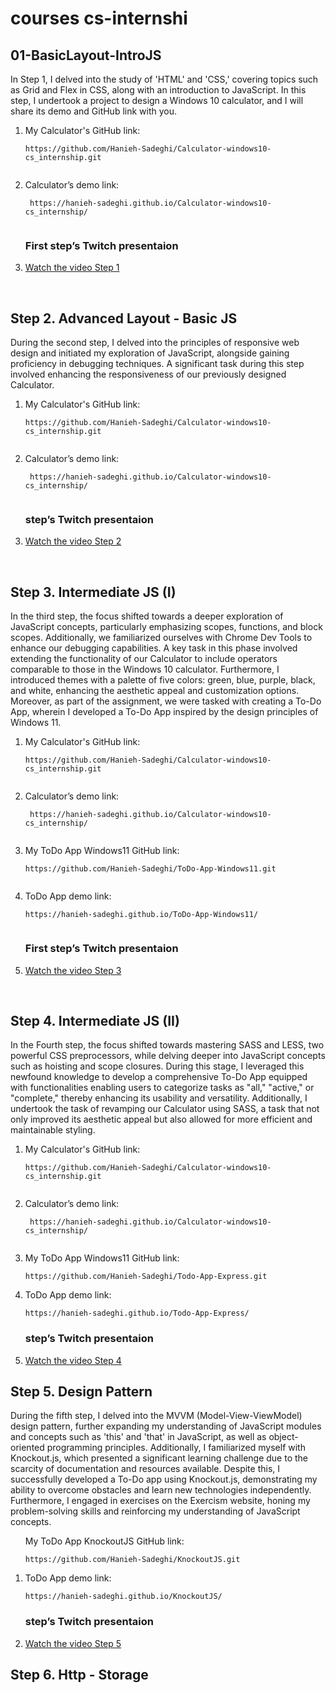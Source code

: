 <h1>courses cs-internshi </h1>
<h2>01-BasicLayout-IntroJS </h2>
    <p>In Step 1, I delved into the study of 'HTML' and 'CSS,' covering topics such as Grid and Flex in CSS, along with an introduction to JavaScript. In this step, I undertook a project to design a Windows 10 calculator, and I will share its demo and GitHub link with you.</p>
<ol>
  <li>
        <p>My Calculator's GitHub link:</p>
        <pre><code>https://github.com/Hanieh-Sadeghi/Calculator-windows10-cs_internship.git
  </code></pre>
      </li>
      <li>
        <p>Calculator’s demo link:</p>
        <pre><code> https://hanieh-sadeghi.github.io/Calculator-windows10-cs_internship/
  </code></pre>
      
 </li>
    <h3>First step’s Twitch presentaion</h3>
       <li>
        <a href="https://youtu.be/15FAF61bzqs" target="_new"
          >Watch the video Step 1</a>
      </li>
</ol>
</br>
<h2>Step 2. Advanced Layout - Basic JS </h2>    
<p>During the second step, I delved into the principles of responsive web design and initiated my exploration of JavaScript, alongside gaining proficiency in debugging techniques. A significant task during this step involved enhancing the responsiveness of our previously designed Calculator.</p>
<ol>
    <li>
          <p>My Calculator's GitHub link:</p>
          <pre><code>https://github.com/Hanieh-Sadeghi/Calculator-windows10-cs_internship.git
    </code></pre>
        </li>
        <li>
          <p>Calculator’s demo link:</p>
          <pre><code> https://hanieh-sadeghi.github.io/Calculator-windows10-cs_internship/
    </code></pre>
        
   </li>
      <h3> step’s Twitch presentaion</h3>
         <li>
          <a href="https://youtu.be/iiZDV8BvxXg" target="_new"
            >Watch the video Step 2</a>
        </li>
  </ol>
</br>

<h2>Step 3. Intermediate JS (I)</h2>

<p>In the third step, the focus shifted towards a deeper exploration of JavaScript concepts, particularly emphasizing scopes, functions, and block scopes. Additionally, we familiarized ourselves with Chrome Dev Tools to enhance our debugging capabilities. A key task in this phase involved extending the functionality of our Calculator to include operators comparable to those in the Windows 10 calculator. Furthermore, I introduced themes with a palette of five colors: green, blue, purple, black, and white, enhancing the aesthetic appeal and customization options. Moreover, as part of the assignment, we were tasked with creating a To-Do App, wherein I developed a To-Do App inspired by the design principles of Windows 11.</p>

<ol>
    <li>
          <p>My Calculator's GitHub link:</p>
          <pre><code>https://github.com/Hanieh-Sadeghi/Calculator-windows10-cs_internship.git
    </code></pre>
        </li>
        <li>
          <p>Calculator’s demo link:</p>
          <pre><code> https://hanieh-sadeghi.github.io/Calculator-windows10-cs_internship/
    </code></pre>
        
<li>
<p>My ToDo App Windows11 GitHub link:</p>
        <pre><code>https://github.com/Hanieh-Sadeghi/ToDo-App-Windows11.git
  </code></pre>
      </li>
      <li>
        <p>ToDo App demo link:</p>
        <pre><code>https://hanieh-sadeghi.github.io/ToDo-App-Windows11/
  </code></pre>

   </li>
      <h3>First step’s Twitch presentaion</h3>
         <li>
          <a href="https://youtu.be/r0o0y8pKT60" target="_new"
            >Watch the video Step 3</a>
        </li>
      </ol>
</br>

<h2>Step 4. Intermediate JS (II)</h2>

<p>In the Fourth step, the focus shifted towards mastering SASS and LESS, two powerful CSS preprocessors, while delving deeper into JavaScript concepts such as hoisting and scope closures. During this stage, I leveraged this newfound knowledge to develop a comprehensive To-Do App equipped with functionalities enabling users to categorize tasks as "all," "active," or "complete," thereby enhancing its usability and versatility.
Additionally, I undertook the task of revamping our Calculator using SASS, a task that not only improved its aesthetic appeal but also allowed for more efficient and maintainable styling.</p>
<ol>
  <li>
        <p>My Calculator's GitHub link:</p>
        <pre><code>https://github.com/Hanieh-Sadeghi/Calculator-windows10-cs_internship.git
  </code></pre>
      </li>
      <li>
        <p>Calculator’s demo link:</p>
        <pre><code> https://hanieh-sadeghi.github.io/Calculator-windows10-cs_internship/
  </code></pre>
      
  <li>
      <p>My ToDo App Windows11 GitHub link:</p>
      <pre><code>https://github.com/Hanieh-Sadeghi/Todo-App-Express.git
</code></pre>
    </li>
    <li>
      <p>ToDo App demo link:</p>
      <pre><code>https://hanieh-sadeghi.github.io/Todo-App-Express/
</code></pre>

 </li>
    <h3>step’s Twitch presentaion</h3>
       <li>
        <a href="https://youtu.be/JQIIaZ-qKlE" target="_new"
          >Watch the video Step 4</a>
      </li>
</ol>


<h2>Step 5. Design Pattern</h2>

<p>During the fifth step, I delved into the MVVM (Model-View-ViewModel) design pattern, further expanding my understanding of JavaScript modules and concepts such as 'this' and 'that' in JavaScript, as well as object-oriented programming principles. Additionally, I familiarized myself with Knockout.js, which presented a significant learning challenge due to the scarcity of documentation and resources available. Despite this, I successfully developed a To-Do app using Knockout.js, demonstrating my ability to overcome obstacles and learn new technologies independently. Furthermore, I engaged in exercises on the Exercism website, honing my problem-solving skills and reinforcing my understanding of JavaScript concepts.
</p>

<ol>
      <p>My ToDo App KnockoutJS GitHub link:</p>
      <pre><code>https://github.com/Hanieh-Sadeghi/KnockoutJS.git
</code></pre>
    </li>
    <li>
      <p>ToDo App demo link:</p>
      <pre><code>https://hanieh-sadeghi.github.io/KnockoutJS/
</code></pre>

 </li>
    <h3>step’s Twitch presentaion</h3>
       <li>
        <a href="https://youtu.be/z-CwazVX0q4?si=qNjvAZB4jj8q9xn4" target="_new"
          >Watch the video Step 5</a>
      </li>
</ol>

<h2>Step 6. Http - Storage</h2>